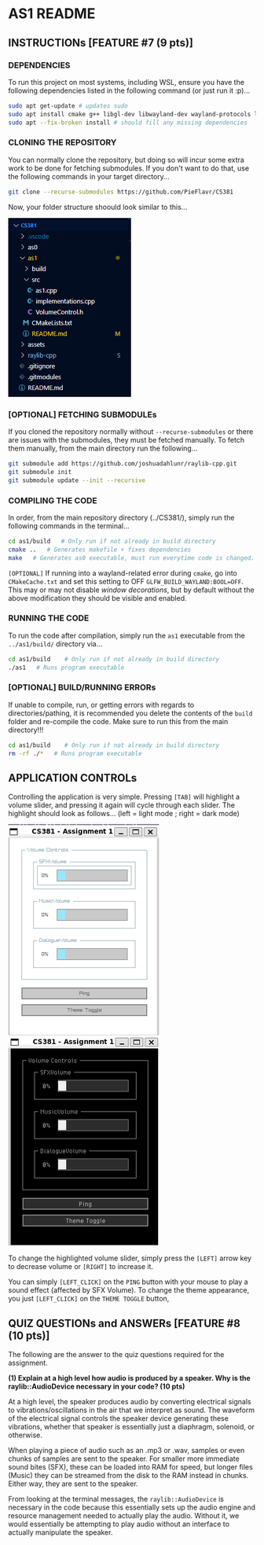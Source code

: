 # AS1 README

## INSTRUCTIONs [FEATURE \#7 (9 pts)]

### DEPENDENCIES

To run this project on most systems, including WSL, ensure you have the following dependencies listed in the following command (or just run it :p)...

```bash
sudo apt get-update # updates sudo
sudo apt install cmake g++ libgl-dev libwayland-dev wayland-protocols libxrandr-dev pkg-config libxkbcommon-dev libxinerama-dev libxcursor-dev libxi-dev mesa-utils build-essential cmake xorg-dev pulseaudio
sudo apt --fix-broken install # should fill any missing dependencies
```

### CLONING THE REPOSITORY

You can normally clone the repository, but doing so will incur some extra work to be done for fetching submodules. If you don't want to do that, use the following commands in your target directory...

```bash
git clone --recurse-submodules https://github.com/PieFlavr/CS381
```

Now, your folder structure shoould look similar to this...

![alt text](../assets/images/folder-example-as1.png)

### [OPTIONAL] FETCHING SUBMODULEs

If you cloned the repository normally without `--recurse-submodules` or there are issues with the submodules, they must be fetched manually.
To fetch them manually, from the main directory run the following...

```bash
git submodule add https://github.com/joshuadahlunr/raylib-cpp.git
git submodule init
git submodule update --init --recursive
```

### COMPILING THE CODE

In order, from the main repository directory (../CS381/), simply run the following commands in the terminal...

```bash
cd as1/build   # Only run if not already in build directory
cmake ..   # Generates makefile + fixes dependencies
make   # Generates as0 executable, must run everytime code is changed.
```

`[OPTIONAL]` If running into a wayland-related error during `cmake`, go into `CMakeCache.txt` and set this setting to OFF `GLFW_BUILD_WAYLAND:BOOL=OFF`.
This may or may not disable *window decorations*, but by default without the above modification they should be visible and enabled.

### RUNNING THE CODE

To run the code after compilation, simply run the `as1` executable from the `../as1/build/` directory via...

```bash
cd as1/build    # Only run if not already in build directory
./as1   # Runs program executable
```

### [OPTIONAL] BUILD/RUNNING ERRORs

If unable to compile, run, or getting errors with regards to directories/pathing, it is recommended you delete the contents of the `build` folder and re-compile the code. Make sure to run this from the main directory!!!

```bash
cd as1/build    # Only run if not already in build directory
rm -rf ./*   # Runs program executable
```

## APPLICATION CONTROLs

Controlling the application is very simple.
Pressing `[TAB]` will highlight a volume slider, and pressing it again will cycle through each slider. The highlight should look as follows...
(left = light mode ; right = dark mode)

![alt text](../assets/images/cs1-light-highlight-example.png)   ![alt text](../assets/images/cs1-dark-highlight-example.png)

To change the highlighted volume slider, simply press the `[LEFT]` arrow key to decrease volume or `[RIGHT]` to increase it. 

You can simply `[LEFT_CLICK]` on the `PING` button with your mouse to play a sound effect (affected by SFX Volume).
To change the theme appearance, you just `[LEFT_CLICK]` on the `THEME TOGGLE` button,

## QUIZ QUESTIONs and ANSWERs [FEATURE \#8 (10 pts)]

The following are the answer to the quiz questions required for the assignment.

**(1) Explain at a high level how audio is produced by a speaker. Why is the raylib::AudioDevice necessary in your code? (10 pts)**

At a high level, the speaker produces audio by converting electrical signals to vibrations/oscillations in the air that we interpret as sound. The waveform of the electrical signal controls the speaker device generating these vibrations, whether that speaker is essentially just a diaphragm, solenoid, or otherwise. 

When playing a piece of audio such as an .mp3 or .wav, samples or even chunks of samples are sent to the speaker. For smaller more immediate sound bites (SFX), these can be loaded into RAM for speed, but longer files (Music) they can be streamed from the disk to the RAM instead in chunks. Either way, they are sent to the speaker. 

From looking at the terminal messages, the `raylib::AudioDevice` is necessary in the code because this essentially sets up the audio engine and resource management needed to actually play the audio. Without it, we would essentially be attempting to play audio without an interface to actually manipulate the speaker. 
